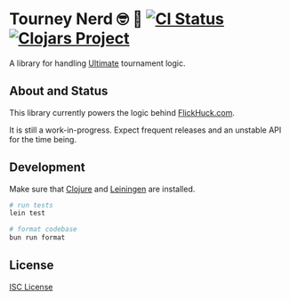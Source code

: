 # Tourney Nerd 🤓 🥏 [![CI Status](https://github.com/oakmac/tourney-nerd/actions/workflows/ci.yaml/badge.svg)](https://github.com/oakmac/tourney-nerd/actions/workflows/ci.yaml) [![Clojars Project](https://img.shields.io/clojars/v/com.oakmac/tourney-nerd.svg)](https://clojars.org/com.oakmac/tourney-nerd)

A library for handling [Ultimate] tournament logic.

## About and Status

This library currently powers the logic behind [FlickHuck.com](https://flickhuck.com).

It is still a work-in-progress. Expect frequent releases and an unstable API for the time being.

## Development

Make sure that [Clojure] and [Leiningen] are installed.

```sh
# run tests
lein test

# format codebase
bun run format
```

## License

[ISC License]

[Ultimate]:https://en.wikipedia.org/wiki/Ultimate_(sport)
[Clojure]:http://clojure.org
[Leiningen]:http://leiningen.org
[ISC License]:LICENSE.md
